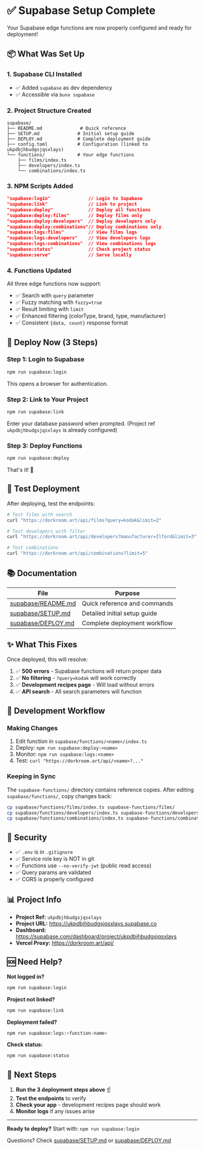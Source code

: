 # ✅ Supabase Setup Complete

Your Supabase edge functions are now properly configured and ready for deployment!

## 📦 What Was Set Up

### 1. Supabase CLI Installed

- ✅ Added `supabase` as dev dependency
- ✅ Accessible via `bunx supabase`

### 2. Project Structure Created

```
supabase/
├── README.md              # Quick reference
├── SETUP.md              # Initial setup guide
├── DEPLOY.md             # Complete deployment guide
├── config.toml           # Configuration (linked to ukpdbjhbudgsjqsxlays)
└── functions/            # Your edge functions
    ├── films/index.ts
    ├── developers/index.ts
    └── combinations/index.ts
```

### 3. NPM Scripts Added

```json
"supabase:login"              // Login to Supabase
"supabase:link"               // Link to project
"supabase:deploy"             // Deploy all functions
"supabase:deploy:films"       // Deploy films only
"supabase:deploy:developers"  // Deploy developers only
"supabase:deploy:combinations"// Deploy combinations only
"supabase:logs:films"         // View films logs
"supabase:logs:developers"    // View developers logs
"supabase:logs:combinations"  // View combinations logs
"supabase:status"             // Check project status
"supabase:serve"              // Serve locally
```

### 4. Functions Updated

All three edge functions now support:

- ✅ Search with `query` parameter
- ✅ Fuzzy matching with `fuzzy=true`
- ✅ Result limiting with `limit`
- ✅ Enhanced filtering (colorType, brand, type, manufacturer)
- ✅ Consistent `{data, count}` response format

## 🚀 Deploy Now (3 Steps)

### Step 1: Login to Supabase

```bash
npm run supabase:login
```

This opens a browser for authentication.

### Step 2: Link to Your Project

```bash
npm run supabase:link
```

Enter your database password when prompted.
(Project ref `ukpdbjhbudgsjqsxlays` is already configured)

### Step 3: Deploy Functions

```bash
npm run supabase:deploy
```

That's it! 🎉

## 🧪 Test Deployment

After deploying, test the endpoints:

```bash
# Test films with search
curl "https://dorkroom.art/api/films?query=kodak&limit=2"

# Test developers with filter
curl "https://dorkroom.art/api/developers?manufacturer=Ilford&limit=3"

# Test combinations
curl "https://dorkroom.art/api/combinations?limit=5"
```

## 📚 Documentation

| File                                     | Purpose                      |
| ---------------------------------------- | ---------------------------- |
| [supabase/README.md](supabase/README.md) | Quick reference and commands |
| [supabase/SETUP.md](supabase/SETUP.md)   | Detailed initial setup guide |
| [supabase/DEPLOY.md](supabase/DEPLOY.md) | Complete deployment workflow |

## ✨ What This Fixes

Once deployed, this will resolve:

1. ✅ **500 errors** - Supabase functions will return proper data
2. ✅ **No filtering** - `?query=kodak` will work correctly
3. ✅ **Development recipes page** - Will load without errors
4. ✅ **API search** - All search parameters will function

## 🔄 Development Workflow

### Making Changes

1. Edit function in `supabase/functions/<name>/index.ts`
2. Deploy: `npm run supabase:deploy:<name>`
3. Monitor: `npm run supabase:logs:<name>`
4. Test: `curl "https://dorkroom.art/api/<name>?..."`

### Keeping in Sync

The `supabase-functions/` directory contains reference copies.
After editing `supabase/functions/`, copy changes back:

```bash
cp supabase/functions/films/index.ts supabase-functions/films/
cp supabase/functions/developers/index.ts supabase-functions/developers/
cp supabase/functions/combinations/index.ts supabase-functions/combinations/
```

## 🔐 Security

- ✅ `.env` is in `.gitignore`
- ✅ Service role key is NOT in git
- ✅ Functions use `--no-verify-jwt` (public read access)
- ✅ Query params are validated
- ✅ CORS is properly configured

## 📊 Project Info

- **Project Ref:** `ukpdbjhbudgsjqsxlays`
- **Project URL:** https://ukpdbjhbudgsjqsxlays.supabase.co
- **Dashboard:** https://supabase.com/dashboard/project/ukpdbjhbudgsjqsxlays
- **Vercel Proxy:** https://dorkroom.art/api/

## 🆘 Need Help?

**Not logged in?**

```bash
npm run supabase:login
```

**Project not linked?**

```bash
npm run supabase:link
```

**Deployment failed?**

```bash
npm run supabase:logs:<function-name>
```

**Check status:**

```bash
npm run supabase:status
```

## 🎯 Next Steps

1. **Run the 3 deployment steps above** ☝️
2. **Test the endpoints** to verify
3. **Check your app** - development recipes page should work
4. **Monitor logs** if any issues arise

---

**Ready to deploy?** Start with: `npm run supabase:login`

Questions? Check [supabase/SETUP.md](supabase/SETUP.md) or [supabase/DEPLOY.md](supabase/DEPLOY.md)
